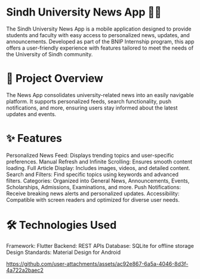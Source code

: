 # Sindh University News App 📱📰
The Sindh University News App is a mobile application designed to provide students and faculty with easy access to personalized news, updates, and announcements. Developed as part of the BNIP Internship program, this app offers a user-friendly experience with features tailored to meet the needs of the University of Sindh community.

# 🎯 Project Overview
The News App consolidates university-related news into an easily navigable platform. It supports personalized feeds, search functionality, push notifications, and more, ensuring users stay informed about the latest updates and events.

# ✨ Features
Personalized News Feed: Displays trending topics and user-specific preferences.
Manual Refresh and Infinite Scrolling: Ensures smooth content loading.
Full Article Display: Includes images, videos, and detailed content.
Search and Filters: Find specific topics using keywords and advanced filters.
Categories: Organized into General News, Announcements, Events, Scholarships, Admissions, Examinations, and more.
Push Notifications: Receive breaking news alerts and personalized updates.
Accessibility: Compatible with screen readers and optimized for diverse user needs.

# 🛠️ Technologies Used
Framework: Flutter
Backend: REST APIs
Database: SQLite for offline storage
Design Standards: Material Design for Android




https://github.com/user-attachments/assets/ac92e867-6a5a-4046-8d3f-4a722a2baec2




